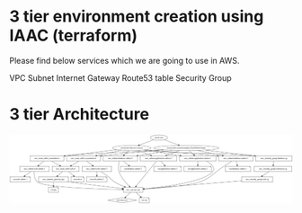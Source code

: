 # 3 tier environment creation using IAAC (terraform)


Please find below services which we are going to use in AWS.


VPC
Subnet 
Internet Gateway
Route53 table 
Security Group 

# 3 tier Architecture

![alt text](https://github.com/shadrachdoc/kpmg-challenge1/blob/main/svgviewer-png-output.png)


